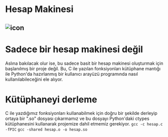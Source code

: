 # Hesap Makinesi

![icon](https://github.com/34-ata/hesap_makinesi/assets/111538106/194b8ca8-f638-40ae-871f-35769a63f282)
---
# Sadece bir hesap makinesi değil
Aslına bakılacak olur ise, bu sadece basit bir hesap makinesi oluşturmak için başlanılmış bir proje değil. Bu, C ile yazılan fonksiyonları kütüphane mantığı ile Python'da hazırlanmış bir kullanıcı arayüzü programında nasıl kullanılabileceğini ele alıyor.
# Kütüphaneyi derleme
C ile yazdığımız fonksiyonları kullanabilmek için doğru bir şekilde derleyip ortaya bir ".so" dosyası çıkarmamız ve bu dosyayı Python'daki ctypes kütüphanesini kullanarak projemize dahil etmemiz gerekiyor.
`gcc -c hesap.c -fPIC`
`gcc -shared hesap.o -o hesap.so`

